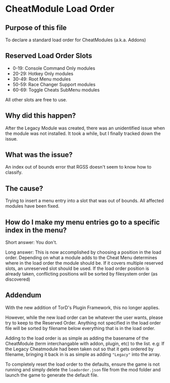 # CheatModule Load Order

## Purpose of this file

To declare a standard load order for CheatModules (a.k.a. Addons)

## Reserved Load Order Slots

- 0-19:     Console Command Only modules
- 20-29:    Hotkey Only modules
- 30-49:    Root Menu modules
- 50-59:    Race Changer Support modules
- 60-69:    Toggle Cheats SubMenu modules

All other slots are free to use.

## Why did this happen?

After the Legacy Module was created, there was an unidentified issue when the module was not installed.
It took a while, but I finally tracked down the issue.

## What was the issue?

An index out of bounds error that RGSS doesn't seem to know how to classify.

## The cause?

Trying to insert a menu entry into a slot that was out of bounds. All affected modules have been fixed.

## How do I make my menu entries go to a specific index in the menu?

Short answer:   You don't.

Long answer:    This is now accomplished by choosing a position in the load order.
Depending on what a module adds to the Cheat Menu determines where in the load order the module should be.
If it covers multiple reserved slots, an unreserved slot should be used. If the load order position is already taken, conflicting positions will be sorted by filesystem order (as discovered)

## Addendum

With the new addition of TorD's Plugin Framework, this no longer applies.

However, while the new load order can be whatever the user wants, please try to keep to the Reserved Order. Anything not specified in the load order file will be sorted by filename below everything that is in the load order.

Adding to the load order is as simple as adding the basename of the CheatModule (term interchangable with addon, plugin, etc) to the list. e.g: If the Legacy Cheatmodule had been taken out so that it gets ordered by filename, bringing it back in is as simple as adding `"Legacy"` into the array.

To completely reset the load order to the defaults, ensure the game is not running and simply delete the `loadorder.json` file from the mod folder and launch the game to generate the default file.

